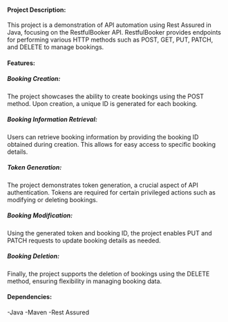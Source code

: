 #### Project Description:
This project is a demonstration of API automation using Rest Assured in Java, focusing on the RestfulBooker API. RestfulBooker provides endpoints for performing various HTTP methods such as POST, GET, PUT, PATCH, and DELETE to manage bookings.

#### Features:
##### Booking Creation:
The project showcases the ability to create bookings using the POST method. Upon creation, a unique ID is generated for each booking.
##### Booking Information Retrieval: 
Users can retrieve booking information by providing the booking ID obtained during creation. This allows for easy access to specific booking details.
##### Token Generation: 
The project demonstrates token generation, a crucial aspect of API authentication. Tokens are required for certain privileged actions such as modifying or deleting bookings.
##### Booking Modification:
Using the generated token and booking ID, the project enables PUT and PATCH requests to update booking details as needed.
##### Booking Deletion: 
Finally, the project supports the deletion of bookings using the DELETE method, ensuring flexibility in managing booking data.

#### Dependencies:
-Java
-Maven
-Rest Assured



